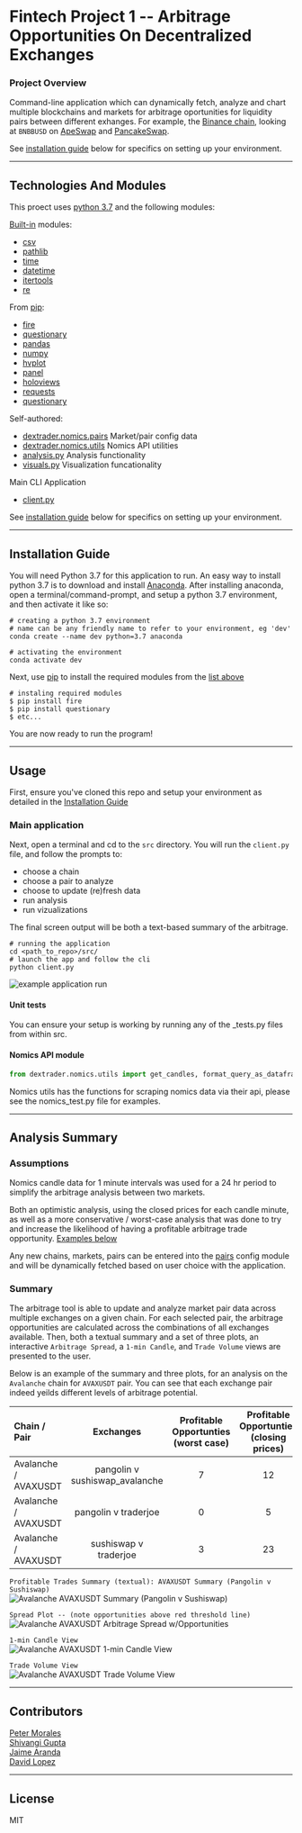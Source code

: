 # Fintech Project 1 -- Arbitrage Opportunities On Decentralized Exchanges

### Project Overview

Command-line application which can dynamically fetch, analyze and chart multiple blockchains and markets for arbitrage oportunities for liquidity pairs between different exhanges. For example, the [Binance chain](https://www.binance.org/en/smartChain), looking at `BNBBUSD` on [ApeSwap](https://apeswap.finance/) and [PancakeSwap](https://pancakeswap.finance/swap).  

See [installation guide](#installation-guide) below for specifics on setting up your environment.

---

## Technologies And Modules

This proect uses [python 3.7](https://docs.python.org/3.7/) and the following modules:


[Built-in](https://docs.python.org/3/py-modindex.html) modules:  
- [csv](https://docs.python.org/3/library/csv.html#module-csv)
- [pathlib](https://docs.python.org/3/library/pathlib.html#module-pathlib)
- [time](https://docs.python.org/3.7/library/time.html?highlight=time#module-time)
- [datetime](https://docs.python.org/3.7/library/datetime.html#module-datetime)
- [itertools](https://docs.python.org/3.7/library/itertools.html?highlight=itertools)
- [re](https://docs.python.org/3.7/library/re.html?highlight=re#module-re)

From [pip](https://pypi.org/):  
- [fire](https://pypi.org/project/fire/)
- [questionary](https://pypi.org/project/questionary/)
- [pandas](https://pypi.org/project/pandas/)
- [numpy](https://pypi.org/project/numpy/)
- [hvplot](https://pypi.org/project/hvplot/)
- [panel](https://pypi.org/project/panel/)
- [holoviews](https://pypi.org/project/holoviews/)
- [requests](https://pypi.org/project/requests/)
- [questionary](https://github.com/tmbo/questionary)

Self-authored:  
- [dextrader.nomics.pairs](src/dextrader/nomics/pairs.py) Market/pair config data
- [dextrader.nomics.utils](src/dextrader/nomics/utils.py) Nomics API utilities
- [analysis.py](src/analysis.py) Analysis functionality
- [visuals.py](src/visuals.py) Visualization funcationality

Main CLI Application
- [client.py](src/visuals.py)


See [installation guide](#installation-guide) below for specifics on setting up your environment.

---


## Installation Guide

You will need Python 3.7 for this application to run. An easy way to install python 3.7 is to download and install [Anaconda](https://www.anaconda.com/products/individual). After installing anaconda, open a terminal/command-prompt, and setup a python 3.7 environment, and then activate it like so:

```
# creating a python 3.7 environment
# name can be any friendly name to refer to your environment, eg 'dev'
conda create --name dev python=3.7 anaconda

# activating the environment
conda activate dev
```

Next, use [pip](https://pypi.org/project/pip/) to install the required modules from the [list above](#Technologies-And-Modules)


```
# instaling required modules
$ pip install fire
$ pip install questionary
$ etc...
```
You are now ready to run the program!

---

## Usage

First, ensure you've cloned this repo and setup your environment as detailed in the [Installation Guide](#installation-guide)

### Main application
Next, open a terminal and cd to the `src` directory. You will run the `client.py` file, and follow the prompts to:  
- choose a chain
- choose a pair to analyze
- choose to update (re)fresh data
- run analysis
- run vizualizations

The final screen output will be both a text-based summary of the arbitrage.


```
# running the application
cd <path_to_repo>/src/
# launch the app and follow the cli
python client.py
```

![example application run](./media/example_cli_usage.png)

#### Unit tests
You can ensure your setup is working by running any of the _tests.py files from within src.

#### Nomics API module
```python
from dextrader.nomics.utils import get_candles, format_query_as_dataframe, get_recent_trades
```
Nomics utils has the functions for scraping nomics data via their api, please see the nomics_test.py file for examples.


---


## Analysis Summary

### Assumptions
Nomics candle data for 1 minute intervals was used for a 24 hr period to simplify the arbitrage analysis between two markets.

Both an optimistic analysis, using the closed prices for each candle minute, as well as a more conservative / worst-case analysis that was done to try and increase the likelihood of having a profitable arbitrage trade opportunity. [Examples below](#summary)

Any new chains, markets, pairs can be entered into the [pairs](src/dextrader/nomics/pairs.py) config module and will be dynamically fetched based on user choice with the application.


### Summary

The arbitrage tool is able to update and analyze market pair data across multiple exchanges on a given chain. For each selected pair, the arbitrage opportunities are calculated across the combinations of all exchanges available. Then, both a textual summary and a set of three plots, an interactive `Arbitrage Spread`, a `1-min Candle`, and `Trade Volume` views are presented to the user.  

Below is an example of the summary and three plots, for an analysis on the `Avalanche` chain for `AVAXUSDT` pair. You can see that each exchange pair indeed yeilds different levels of arbitrage potential.  


| Chain / Pair | Exchanges | Profitable Opportunties (worst case) | Profitable Opportunties (closing prices) |
| :---       |    :---:    | :---:   | :---:   |
| Avalanche / AVAXUSDT |  pangolin v  sushiswap_avalanche  | 7 |  12 |
| Avalanche / AVAXUSDT |  pangolin v traderjoe   | 0 |  5 |
| Avalanche / AVAXUSDT |  sushiswap v traderjoe   | 3 |  23 |  



`Profitable Trades Summary (textual): AVAXUSDT Summary (Pangolin v Sushiswap)`  
![Avalanche AVAXUSDT Summary (Pangolin v Sushiswap) ](media/avax_profitable_pangolin_sushiswap.png)  

`Spread Plot -- (note opportunities above red threshold line)`  
![Avalanche AVAXUSDT Arbitrage Spread w/Opportunities](media/avaxusdt_spread.png)  

`1-min Candle View`  
![Avalanche AVAXUSDT 1-min Candle View](media/avax_usdt_candle.png)  

`Trade Volume View`  
![Avalanche AVAXUSDT Trade Volume View](media/avaxusdt_volume.png)


---


## Contributors

[Peter Morales](https://github.com/pmm09c)  
[Shivangi Gupta](https://github.com/shivangiuw)   
[Jaime Aranda](https://github.com/Aranda80)  
[David Lopez](https://github.com/sububer)  

---

## License

MIT
